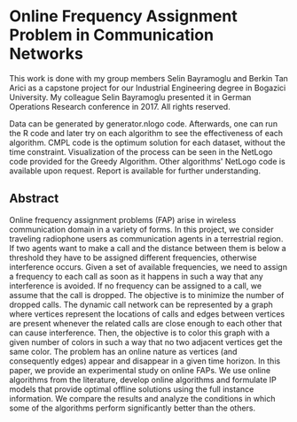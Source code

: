 # Online Frequency Assignment Problem in Communication Networks

This work is done with my group members Selin Bayramoglu and Berkin Tan Arici as a capstone project for our Industrial Engineering degree in Bogazici University. My colleague Selin Bayramoglu presented it in German Operations Research conference in 2017. All rights reserved. 

Data can be generated by generator.nlogo code. Afterwards, one can run the R code and later try on each algorithm to see the effectiveness of each algorithm. CMPL code is the optimum solution for each dataset, without the time constraint. Visualization of the process can be seen in the NetLogo code provided for the Greedy Algorithm. Other algorithms' NetLogo code is available upon request. Report is available for further understanding.

## Abstract

Online frequency assignment problems (FAP) arise in wireless communication domain in a variety of forms. In this project, we consider traveling radiophone users as communication agents in a terrestrial region. If two agents want to make a call and the distance between them is below a threshold they have to be assigned different frequencies, otherwise interference occurs. Given a set of available frequencies, we need to assign a frequency to each call as soon as it happens in such a way that any interference is avoided. If no frequency can be assigned to a call, we assume that the call is dropped. The objective is to minimize the number of dropped calls. The dynamic call network can be represented by a graph where vertices represent the locations of calls and edges between vertices are present whenever the related calls are close enough to each other that can cause interference. Then, the objective is to color this graph with a given number of colors in such a way that no two adjacent vertices get the same color. The problem has an online nature as vertices (and consequently edges) appear and disappear in a given time horizon. In this paper, we provide an experimental study on online FAPs. We use online algorithms from the literature, develop online algorithms and formulate IP models that provide optimal offline solutions using the full instance information. We compare the results and analyze the conditions in which some of the algorithms perform significantly better than the others.
